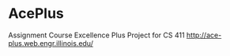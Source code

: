 AcePlus
=======

Assignment Course Excellence Plus
Project for CS 411
http://ace-plus.web.engr.illinois.edu/
